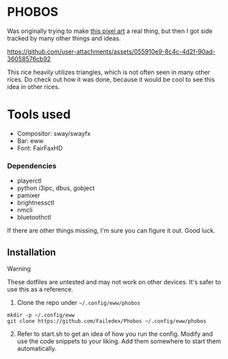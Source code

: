 # PHOBOS

Was originally trying to make [this pixel art](https://x.com/Arvydas_B/status/1307207015303974912) a real thing, but then I got side tracked by many other things and ideas. 

https://github.com/user-attachments/assets/055910e9-8c4c-4d2f-90ad-36058576cb92

This rice heavily utilizes triangles, which is not often seen in many other rices. Do check out how it was done, because it would be cool to see this idea in other rices.

# Tools used
- Compositor: sway/swayfx
- Bar: eww
- Font: FairFaxHD

### Dependencies
- playerctl
- python i3ipc, dbus, gobject
- pamixer
- brightnessctl
- nmcli
- bluetoothctl

If there are other things missing, I'm sure you can figure it out. Good luck.

## Installation

> [!WARNING]
> These dotfiles are untested and may not work on other devices. 
> It's safer to use this as a reference.

1. Clone the repo under `~/.config/eww/phobos`
```
mkdir -p ~/.config/eww
git clone https://github.com/Failedex/Phobos ~/.config/eww/phobos
```
2. Refer to start.sh to get an idea of how you run the config. Modify and use the code snippets to your liking. Add them somewhere to start them automatically.
